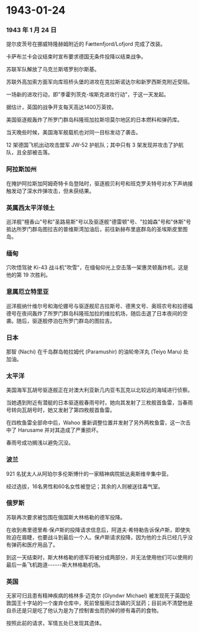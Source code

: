 # 1943-01-24

### 1943 年 1 月 24 日

提尔皮茨号在挪威特隆赫姆附近的 Fættenfjord/Lofjord 完成了改装。

卡萨布兰卡会议结束时宣布要求德国无条件投降以结束战争。

苏联军队解放了乌克兰斯塔罗别尔斯基。

苏联外高加索方面军向库班桥头堡的进攻在克拉斯诺达尔和新罗西斯克附近受阻。

一场新的进攻行动，即"季霍列茨克-埃斯克进攻行动"，于这一天发起。

据估计，英国的战争开支每天高达1400万英镑。

美国驱逐舰轰炸了所罗门群岛科隆班加拉斯坦莫尔地区的日本燃料和弹药库。

当天晚些时候，美国海军舰载机也对同一目标发动了袭击。

12 架德国飞机出动攻击盟军 JW-52 护航队；其中只有 3
架发现并攻击了护航队，且全部被击落。

### 阿拉斯加州

在掩护阿拉斯加阿姆奇特卡岛登陆时，驱逐舰贝利号和班克罗夫特号对水下声纳接触发动了深水炸弹攻击，但未获结果。

### 英属西太平洋领土

巡洋舰"檀香山"号和"圣路易斯"号以及驱逐舰"德雷顿"号、"拉姆森"号和"休斯"号抵达所罗门群岛图拉吉的普维斯湾加油后，前往新赫布里底群岛的圣埃斯皮里图岛。

### 缅甸

穴吹悟驾驶 Ki-43
战斗机"吹雪"，在缅甸仰光上空击落一架惠灵顿轰炸机，这是他的第 19 次胜利。

### 意属厄立特里亚

巡洋舰纳什维尔号和海伦娜号与驱逐舰尼古拉斯号、德黑文号、奥班农号和拉德福德号在夜间轰炸了所罗门群岛科隆班加拉的维拉机场，随后击退了日本夜间的空袭。随后，驱逐舰停泊在所罗门群岛的图拉吉。

### 日本

那智 (Nachi) 在千岛群岛帕拉姆代 (Paramushir) 的油轮帝洋丸 (Teiyo Maru)
处加油。

### 太平洋

美国海军瓦胡号驱逐舰正在对澳大利亚新几内亚韦瓦克以北较远的海域进行侦察。

当她遇到附近有潜艇的日本驱逐舰春雨号时，她向其发射了三枚舰首鱼雷，当春雨号转向瓦胡号时，她又发射了第四枚舰首鱼雷。

在四枚鱼雷全部命中后，Wahoo
重新调整位置并发射了另外两枚鱼雷，这一次击中了 Harusame
并对其造成了严重损坏。

春雨号成功搁浅以避免沉没。

### 波兰

921 名犹太人从阿珀尔多伦斯博什的一家精神病院抵达奥斯维辛集中营。

经过选拔，16名男性和60名女性被登记；其余的人则被送往毒气室。

### 俄罗斯

苏联再次要求被包围在俄国斯大林格勒的德军投降。

在收到弗里德里希·保卢斯的投降请求信息后，阿道夫·希特勒告诉保卢斯，即使失败迫在眉睫，也要战斗到最后一个人。保卢斯请求投降，因为他的士兵已经几乎没有弹药和医疗用品了。

到这一天结束时，斯大林格勒的德军将被分成两部分，并无法使用他们可以使用的最后一条飞机跑道------斯大林格勒机场。

### 英国

无家可归且患有精神疾病的格林多·迈克尔 (Glyndwr Michael)
被发现死于英国伦敦国王十字站的一个废弃仓库中，死前曾服用过含磷的灭鼠药；目前尚不清楚他是自杀还是只是吃了他认为是为了控制害虫而扔掉的掺有毒药的食物。

按照此前的请求，军情五处已发现其遗体。